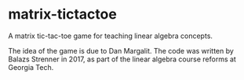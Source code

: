# matrix-tictactoe
A matrix tic-tac-toe game for teaching linear algebra concepts.

The idea of the game is due to Dan Margalit. The code was written by Balazs Strenner in 2017, as part of the linear algebra course reforms at Georgia Tech.
